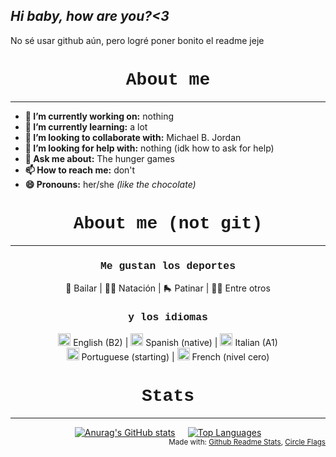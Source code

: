 ## *Hi baby, how are you?<3*

No sé usar github aún, pero logré poner bonito el readme jeje

<h1 align="center" style="font-family: Courier;">About me</h1>


---

- **🔭 I’m currently working on:** nothing
- **🌱 I’m currently learning:** a lot
- **👯 I’m looking to collaborate with:** Michael B. Jordan
- **🤔 I’m looking for help with:** nothing (idk how to ask for help)
- **💬 Ask me about:** The hunger games
- **📫 How to reach me:** don't
- **😄 Pronouns:** her/she *(like the chocolate)*



<h1 align="center" style="font-family: Courier;">About me (not git)</h1>

---
<h3 align="center" style="font-family: Courier New">Me gustan los deportes</h2>

<div align="center">
 💃 Bailar |  🏊‍♀️ Natación |  🛼 Patinar | 🏃‍♀️ Entre otros
</div>

<h3 align="center" style="font-family: Courier New">y los idiomas</h2>

<div align="center">
    <img src="https://hatscripts.github.io/circle-flags/flags/us.svg" width="20"> English (B2) |  
    <img src="https://hatscripts.github.io/circle-flags/flags/cl.svg" width="20"> Spanish (native) | 
    <img src="https://hatscripts.github.io/circle-flags/flags/it.svg" width="20"> Italian (A1)
</div>

<div align="center">
    <img src="https://hatscripts.github.io/circle-flags/flags/br.svg" width="20"> Portuguese (starting) | 
    <img src="https://hatscripts.github.io/circle-flags/flags/fr.svg" width="20"> French (nivel cero)
</div>

<h1 align="center" style="font-family: Courier;">Stats</h1>

---

<div align="center" style="display: flex; justify-content: center; gap: 20px;">
  <a href="https://readme-cybercatmis-projects.vercel.app/">
    <img src="https://github-readme-stats.vercel.app/api?username=Cybercatmi&theme=vue" alt="Anurag's GitHub stats">
  </a>
  <a href="https://github.com/anuraghazra/github-readme-stats">
    <img src="https://github-readme-stats.vercel.app/api/top-langs/?username=Cybercatmi&theme=vue" alt="Top Languages">
  </a>
</div>


<div align="right">
<sub>
Made with:
<a href="https://github.com/anuraghazra/github-readme-stats"> Github Readme Stats</a>,
<a href="https://github.com/HatScripts/circle-flags"> Circle Flags </a>
</sub>
</div>
